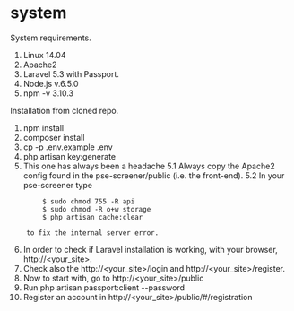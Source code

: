 # system

System requirements.

1. Linux 14.04
2. Apache2
3. Laravel 5.3 with Passport.
4. Node.js v.6.5.0
5. npm -v 3.10.3

Installation from cloned repo.

1. npm install
2. composer install
3. cp -p .env.example .env
4. php artisan key:generate
5. This one has always been a headache
	5.1 Always copy the Apache2 config found in the pse-screener/public (i.e. the front-end).
	5.2 In your pse-screener type
```
		$ sudo chmod 755 -R api
		$ sudo chmod -R o+w storage
		$ php artisan cache:clear
```
		to fix the internal server error.

6. In order to check if Laravel installation is working, with your browser, http://<your_site>.
7. Check also the http://<your_site>/login and http://<your_site>/register.
8. Now to start with, go to http://<your_site>/public
9. Run php artisan passport:client --password
10. Register an account in http://<your_site>/public/#/registration
